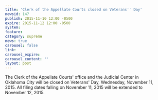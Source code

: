 ```yaml
---
title: 'Clerk of the Appellate Courts closed on Veterans'' Day'
newsid: 147
publish: 2015-11-10 12:00 -0500
expire: 2015-11-12 12:00 -0500
system: 
feature: 
category: supreme
news: true
carousel: false
link: 
carousel_expire: 
carousel_content: ''
layout: post
---
```

<p>The Clerk of the Appellate Courts' office and the Judicial Center in Oklahoma City will be closed on Veterans' Day, Wednesday, November 11, 2015. All filing dates falling on November 11, 2015 will be extended to November 12, 2015.</p>
